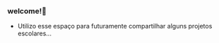 ### **welcome!💮**

- Utilizo esse espaço para futuramente compartilhar alguns projetos escolares...
